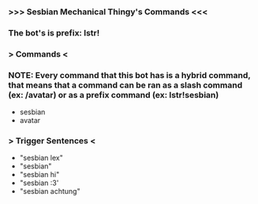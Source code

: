 ### >>> Sesbian Mechanical Thingy's Commands <<<

### The bot's is prefix: lstr!

### > Commands <

### NOTE: Every command that this bot has is a hybrid command, that means that a command can be ran as a slash command (ex: /avatar) or as a prefix command (ex: lstr!sesbian)

* sesbian
* avatar

### > Trigger Sentences <

* "sesbian lex"
* "sesbian"
* "sesbian hi"
* "sesbian :3'
* "sesbian achtung"

